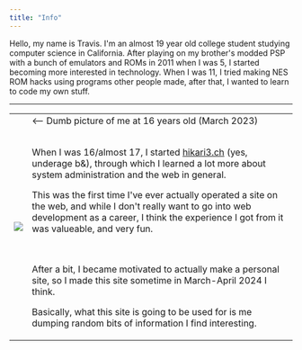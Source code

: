 ```yaml
---
title: "Info"
---
```


Hello, my name is Travis. I'm an almost 19 year old college student studying computer science in California. After playing on my brother's modded PSP with a bunch of emulators and ROMs in 2011 when I was 5, I started becoming more interested in technology. When I was 11, I tried making NES ROM hacks using programs other people made, after that, I wanted to learn to code my own stuff.
<hr>
<table>
<tr>
<td>
<img src="/img/me.png">
</td>
<td style="vertical-align: top">
<-- Dumb picture of me at 16 years old (March 2023)
<br><br>
<p>When I was 16/almost 17, I started <a href="/projects/hikari3">hikari3.ch</a> (yes, underage b&), through which I learned a lot more about system administration and the web in general.</p>
<p>This was the first time I've ever actually operated a site on the web, and while I don't really want to go into web development as a career, I think the experience I got from it was valueable, and very fun.</p>
<br>
<p>After a bit, I became motivated to actually make a personal site, so I made this site sometime in March-April 2024 I think.</p>
<p>Basically, what this site is going to be used for is me dumping random bits of information I find interesting.</p>
</td>
</tr>
</table>
